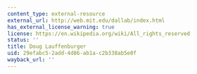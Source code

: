 ```yaml
---
content_type: external-resource
external_url: http://web.mit.edu/dallab/index.html
has_external_license_warning: true
license: https://en.wikipedia.org/wiki/All_rights_reserved
status: ''
title: Doug Lauffenburger
uid: 29efabc5-2add-4d86-ab1a-c2b338ab5e0f
wayback_url: ''
---
```

